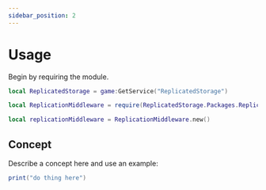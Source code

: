 ```yaml
---
sidebar_position: 2
---
```


# Usage

Begin by requiring the module.

```lua
local ReplicatedStorage = game:GetService("ReplicatedStorage")

local ReplicationMiddleware = require(ReplicatedStorage.Packages.ReplicationMiddleware)
```

```lua
local replicationMiddleware = ReplicationMiddleware.new()
```

## Concept

Describe a concept here and use an example:

```lua
print("do thing here")
```
